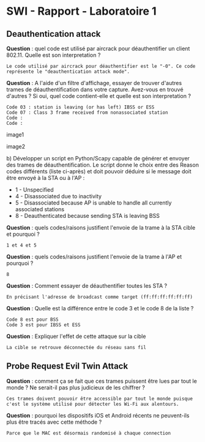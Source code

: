 # SWI - Rapport - Laboratoire 1

## Deauthentication attack

**Question** : quel code est utilisé par aircrack pour déauthentifier un client 802.11. Quelle est son interpretation ?

```
Le code utilisé par aircrack pour déauthentifier est le "-0". Ce code représente le "deauthentication attack mode".
```

**Question** : A l'aide d'un filtre d'affichage, essayer de trouver d'autres trames de déauthentification dans votre capture. Avez-vous en trouvé d'autres ? Si oui, quel code contient-elle et quelle est son interpretation ?

```
Code 03 : station is leaving (or has left) IBSS or ESS
Code 07 : Class 3 frame received from nonassociated station
Code : 
Code : 
```

image1

image2

b) Développer un script en Python/Scapy capable de générer et envoyer des trames de déauthentification. Le script donne le choix entre des Reason codes différents (liste ci-après) et doit pouvoir déduire si le message doit être envoyé à la STA ou à l'AP :

- 1 - Unspecified
- 4 - Disassociated due to inactivity
- 5 - Disassociated because AP is unable to handle all currently associated stations
- 8 - Deauthenticated because sending STA is leaving BSS

**Question** : quels codes/raisons justifient l'envoie de la trame à la STA cible et pourquoi ?

```
1 et 4 et 5
```

**Question** : quels codes/raisons justifient l'envoie de la trame à l'AP et pourquoi ?

```
8
```

**Question** : Comment essayer de déauthentifier toutes les STA ?

```
En précisant l'adresse de broadcast comme target (ff:ff:ff:ff:ff:ff)
```

**Question** : Quelle est la différence entre le code 3 et le code 8 de la liste ?

```
Code 8 est pour BSS
Code 3 est pour IBSS et ESS
```

**Question** : Expliquer l'effet de cette attaque sur la cible

```
La cible se retrouve déconnectée du réseau sans fil
```



## Probe Request Evil Twin Attack

**Question** : comment ça se fait que ces trames puissent être lues par tout le monde ? Ne serait-il pas plus judicieux de les chiffrer ?

```
Ces trames doivent pouvoir être accessible par tout le monde puisque c'est le système utilisé pour détecter les Wi-Fi aux alentours.
```

**Question** : pourquoi les dispositifs iOS et Android récents ne peuvent-ils plus être tracés avec cette méthode ?

```
Parce que le MAC est désormais randomisé à chaque connection
```

